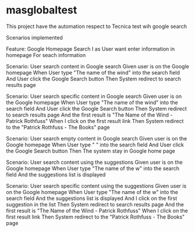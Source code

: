 # masglobaltest
This project have the automation respect to Tecnica test wih google search

Scenarios implemented

Feature: Google Homepage Search
  I as User
  want enter information in homepage
  For seach information

  Scenario: User search content in Google search
    Given user is on the Google homepage
    When User type "The name of the wind" into the search field
    And User click the Google Search button
    Then System redirect to search results page

  Scenario: User search specific content in Google search
    Given user is on the Google homepage
    When User type "The name of the wind" into the search field
    And User click the Google Search button
    Then System redirect to search results page
    And the first result is "The Name of the Wind - Patrick Rothfuss"
    When I click on the first result link
    Then System redirect to the "Patrick Rothfuss - The Books" page

  Scenario: User search empty content in Google search
    Given user is on the Google homepage
    When User type " " into the search field
    And User click the Google Search button
    Then The system stay in Google home page

  Scenario: User search content using the suggestions
    Given user is on the Google homepage
    When User type "The name of the w" into the search field
    And the suggestions list is displayed


  Scenario: User search specific content using the suggestions
    Given user is on the Google homepage
    When User type "The name of the w" into the search field
    And the suggestions list is displayed
    And I click on the first suggestion in the list
    Then System redirect to search results page
    And the first result is "The Name of the Wind - Patrick Rothfuss"
    When I click on the first result link
    Then System redirect to the "Patrick Rothfuss - The Books" page









